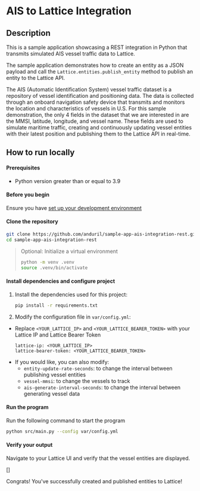 # AIS to Lattice Integration

## Description
This is a sample application showcasing a REST integration in Python that transmits simulated AIS vessel traffic data to Lattice.

The sample application demonstrates how to create an entity as a JSON payload and call the `Lattice.entities.publish_entity` method to publish an entity to the Lattice API.

The AIS (Automatic Identification System) vessel traffic dataset is a repository of vessel identification and positioning data. The data is collected through an onboard navigation safety device that transmits and monitors the location and characteristics of vessels in U.S. For this sample demonstration, the only 4 fields in the dataset that we are interested in are the MMSI, latitude, longitude, and vessel name. These fields are used to simulate maritime traffic, creating and continuously updating vessel entities with their latest position and publishing them to the Lattice API in real-time.

## How to run locally

#### Prerequisites
- Python version greater than or equal to 3.9

#### Before you begin
Ensure you have [set up your development environment](https://developer.anduril.com/guides/getting-started/set-up)

#### Clone the repository

```bash
git clone https://github.com/anduril/sample-app-ais-integration-rest.git sample-app-ais-integration-rest
cd sample-app-ais-integration-rest
```

> Optional: Initialize a virtual environment
> ```bash
> python -m venv .venv
> source .venv/bin/activate
> ```

#### Install dependencies and configure project

1. Install the dependencies used for this project:
    ```bash
    pip install -r requirements.txt
    ```
2. Modify the configuration file in `var/config.yml`:
* Replace `<YOUR_LATTICE_IP>` and `<YOUR_LATTICE_BEARER_TOKEN>` with your Lattice IP and Lattice Bearer Token
    ```
    lattice-ip: <YOUR_LATTICE_IP>
    lattice-bearer-token: <YOUR_LATTICE_BEARER_TOKEN>
    ```
* If you would like, you can also modify:
    - `entity-update-rate-seconds`: to change the interval between publishing vessel entities
    - `vessel-mmsi`: to change the vessels to track
    - `ais-generate-interval-seconds`: to change the interval between generating vessel data

#### Run the program

Run the following command to start the program
```bash
python src/main.py --config var/config.yml
```

#### Verify your output
Navigate to your Lattice UI and verify that the vessel entities are displayed.

[]

Congrats! You've successfully created and published entities to Lattice!
